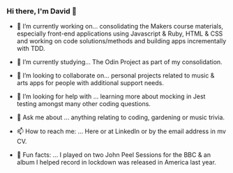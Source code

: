 ### Hi there, I'm David 👋

<!--
**david-ewan-campbell/david-ewan-campbell** is a ✨ _special_ ✨ repository because its `README.md` (this file) appears on your GitHub profile.

Here are some ideas to get you started:
-->

- 🔭  I’m currently working on... consolidating the Makers course materials, especially front-end applications using Javascript & Ruby, HTML & CSS and working on code solutions/methods and building apps incrementally with TDD.

- 🌱  I’m currently studying... The Odin Project as part of my consolidation.

- 👯  I’m looking to collaborate on... personal projects related to music & arts apps for people with additional support needs.

- 🤔  I’m looking for help with ... learning more about mocking in Jest testing amongst many other coding questions.

- 💬  Ask me about ... anything relating to coding, gardening or music trivia.

- 📫  How to reach me: ... Here or at LinkedIn or by the email address in mv CV.

- 🎸  Fun facts: ... I played on two John Peel Sessions for the BBC
      & an album I helped record in lockdown was released in America last year.
